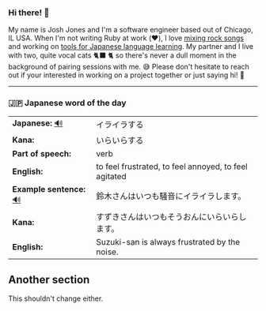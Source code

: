 ### Hi there! 👋

My name is Josh Jones and I'm a software engineer based out of Chicago, IL USA. When I'm not writing Ruby at work (❤️), I love [mixing rock songs](https://www.musiclikeyoumeanit.com/) and working on [tools for Japanese language learning](https://github.com/stars/jhunschejones/lists/japanese-language-learning). My partner and I live with two, quite vocal cats 🐈‍⬛ 🐈  so there's never a dull moment in the background of pairing sessions with me. 😅 Please don't hesitate to reach out if your interested in working on a project together or just saying hi! 👋

---

### 🇯🇵 Japanese word of the day

<!-- START WORD OF THE DAY -->
<table>
  <tr><td><strong>Japanese:</strong> <a href="https://wotd.transparent.com/japanese/2021/words/JPNjp_00072.mp3">🔊</a></td><td>イライラする</td></tr>
  <tr><td><strong>Kana:</strong></td><td>いらいらする</td></tr>
  <tr><td><strong>Part of speech:</strong></td><td>verb</td></tr>
  <tr><td><strong>English:</strong></td><td>to feel frustrated, to feel annoyed, to feel agitated</td></tr>
  <tr><td><strong>Example sentence:</strong> <a href="https://wotd.transparent.com/japanese/2021/sentences/JPNjp_00438.mp3">🔊</a></td><td>鈴木さんはいつも騒音にイライラします。</td></tr>
  <tr><td><strong>Kana:</strong></td><td>すずきさんはいつもそうおんにいらいらします。</td></tr>
  <tr><td><strong>English:</strong></td><td>Suzuki-san is always frustrated by the noise.</td></tr>
</table>
<!-- END WORD OF THE DAY -->

## Another section
This shouldn't change either.
